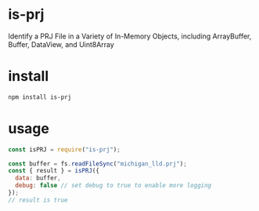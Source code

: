 # is-prj
Identify a PRJ File in a Variety of In-Memory Objects, including ArrayBuffer, Buffer, DataView, and Uint8Array

# install
```bash
npm install is-prj
```

# usage
```js
const isPRJ = require("is-prj");

const buffer = fs.readFileSync("michigan_lld.prj");
const { result } = isPRJ({
  data: buffer,
  debug: false // set debug to true to enable more logging
});
// result is true
```